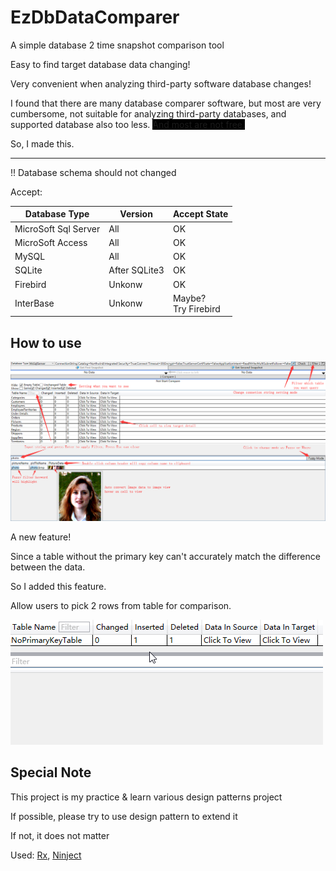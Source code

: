 # EzDbDataComparer
A simple database 2 time snapshot comparison tool

Easy to find target database data changing!

Very convenient when analyzing third-party software database changes!

I found that there are many database comparer software, but most are very cumbersome, not suitable for analyzing third-party databases, and supported database also too less. <span style="background-color:#000">And most are not free.<span/>

So, I made this.

-------------------
!! Database schema should not changed

Accept:

|Database Type|Version|Accept State|
|-|-|-|
|MicroSoft Sql Server|All|OK|
|MicroSoft Access|All|OK|
|MySQL|All|OK|
|SQLite|After SQLite3|OK|
|Firebird|Unkonw|OK|
|InterBase|Unkonw|Maybe? <br /> Try Firebird|

How to use
-----------------------
![](https://github.com/Flithor/EasyDatabaseCompare/blob/NewFramework/img.png)

A new feature!

Since a table without the primary key can't accurately match the difference between the data.

So I added this feature.

Allow users to pick 2 rows from table for comparison.

![](https://github.com/Flithor/EasyDatabaseCompare/blob/NewFramework/rowcompare.gif)

Special Note
------------------------
This project is my practice & learn various design patterns project

If possible, please try to use design pattern to extend it

If not, it does not matter

Used: [Rx](https://github.com/dotnet/reactive), [Ninject](https://github.com/ninject/Ninject)
